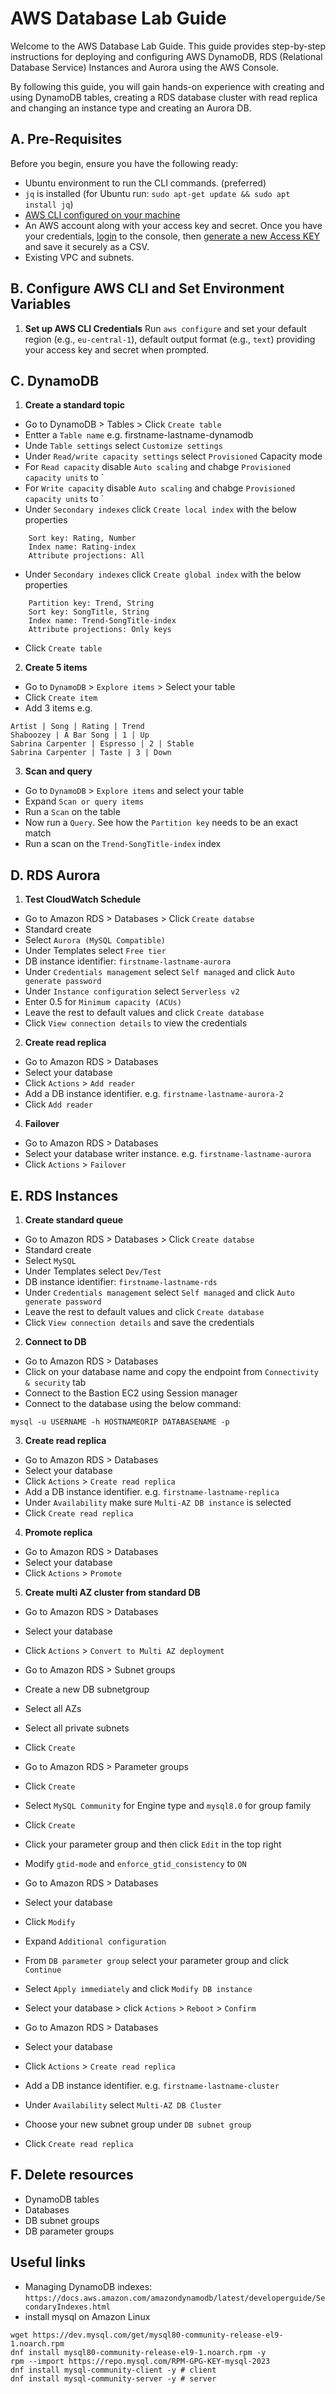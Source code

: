 # AWS Database Lab Guide

Welcome to the AWS Database Lab Guide.
This guide provides step-by-step instructions for deploying and configuring AWS DynamoDB, RDS (Relational Database Service) Instances and Aurora using the AWS Console.

By following this guide, you will gain hands-on experience with creating and using DynamoDB tables, creating a RDS database cluster with read replica and changing an instance type and creating an Aurora DB.


## A. Pre-Requisites

Before you begin, ensure you have the following ready:

- Ubuntu environment to run the CLI commands. (preferred)
- `jq` is installed (for Ubuntu run: `sudo apt-get update && sudo apt install jq`)
- [AWS CLI configured on your machine](https://docs.aws.amazon.com/cli/latest/userguide/getting-started-install.html)
- An AWS account along with your access key and secret. Once you have your credentials, [login](https://console.aws.amazon.com/) to the console, then [generate a new Access KEY](https://docs.aws.amazon.com/IAM/latest/UserGuide/id_credentials_access-keys.html#Using_CreateAccessKey) and save it securely as a CSV.
- Existing VPC and subnets.


## B. Configure AWS CLI and Set Environment Variables

1. **Set up AWS CLI Credentials** Run `aws configure` and set your default region (e.g., `eu-central-1`), default output format (e.g., `text`) providing your access key and secret when prompted.


## C. DynamoDB

1. **Create a standard topic**
- Go to DynamoDB > Tables > Click `Create table`
- Entter a `Table name` e.g. firstname-lastname-dynamodb
- Unde `Table settings` select `Customize settings`
- Under `Read/write capacity settings` select `Provisioned` Capacity mode
- For `Read capacity` disable `Auto scaling` and chabge `Provisioned capacity units` to `
- For `Write capacity` disable `Auto scaling` and chabge `Provisioned capacity units` to `
- Under `Secondary indexes` click `Create local index` with the below properties
```	
    Sort key: Rating, Number
	Index name: Rating-index
	Attribute projections: All
```    
- Under `Secondary indexes` click `Create global index` with the below properties
```	
    Partition key: Trend, String
	Sort key: SongTitle, String
	Index name: Trend-SongTitle-index
    Attribute projections: Only keys
```    
- Click `Create table`

2. **Create 5 items**
- Go to `DynamoDB` > `Explore items`  > Select your table
- Click `Create item`
- Add 3 items
e.g.
```
Artist | Song | Rating | Trend
Shaboozey | A Bar Song | 1 | Up
Sabrina Carpenter | Espresso | 2 | Stable
Sabrina Carpenter | Taste | 3 | Down
```

3. **Scan and query**
- Go to `DynamoDB` > `Explore items` and select your table
- Expand `Scan or query items`
- Run a `Scan` on the table
- Now run a `Query`. See how the `Partition key` needs to be an exact match
- Run a scan on the `Trend-SongTitle-index` index


## D. RDS Aurora

1. **Test CloudWatch Schedule**
- Go to Amazon RDS > Databases > Click `Create databse`
- Standard create
- Select `Aurora (MySQL Compatible)`
- Under Templates select `Free tier`
- DB instance identifier: `firstname-lastname-aurora`
- Under `Credentials management` select `Self managed` and click `Auto generate password`
- Under `Instance configuration` select `Serverless v2`
- Enter 0.5 for `Minimum capacity (ACUs)`
- Leave the rest to default values and click `Create database`
- Click `View connection details` to view the credentials

2. **Create read replica**
- Go to Amazon RDS > Databases
- Select your database
- Click `Actions` > `Add reader`
- Add a DB instance identifier. e.g. `firstname-lastname-aurora-2`
- Click `Add reader`

4. **Failover**
- Go to Amazon RDS > Databases
- Select your database writer instance. e.g. `firstname-lastname-aurora`
- Click `Actions` > `Failover`

## E. RDS Instances

1. **Create standard queue**
- Go to Amazon RDS > Databases > Click `Create databse`
- Standard create
- Select `MySQL`
- Under Templates select `Dev/Test`
- DB instance identifier: `firstname-lastname-rds`
- Under `Credentials management` select `Self managed` and click `Auto generate password`
- Leave the rest to default values and click `Create database`
- Click `View connection details` and save the credentials

2. **Connect to DB**
- Go to Amazon RDS > Databases
- Click on your database name and copy the endpoint from `Connectivity & security` tab
- Connect to the Bastion EC2 using Session manager
- Connect to the database using the below command:
```
mysql -u USERNAME -h HOSTNAMEORIP DATABASENAME -p
```

3. **Create read replica**
- Go to Amazon RDS > Databases
- Select your database
- Click `Actions` > `Create read replica`
- Add a DB instance identifier. e.g. `firstname-lastname-replica`
- Under `Availability` make sure `Multi-AZ DB instance` is selected
- Click `Create read replica`

4. **Promote replica**
- Go to Amazon RDS > Databases
- Select your database
- Click `Actions` > `Promote`

5. **Create multi AZ cluster from standard DB**
- Go to Amazon RDS > Databases
- Select your database
- Click `Actions` > `Convert to Multi AZ deployment`

- Go to Amazon RDS > Subnet groups
- Create a new DB subnetgroup
- Select all AZs
- Select all private subnets
- Click `Create`

- Go to Amazon RDS > Parameter groups
- Click `Create`
- Select `MySQL Community` for Engine type and `mysql8.0` for group family
- Click `Create`
- Click your parameter group and then click `Edit` in the top right
- Modify `gtid-mode` and `enforce_gtid_consistency` to `ON`

- Go to Amazon RDS > Databases
- Select your database
- Click `Modify`
- Expand `Additional configuration`
- From `DB parameter group` select your parameter group and click `Continue`
- Select `Apply immediately` and click `Modify DB instance`
- Select your database > click `Actions` > `Reboot` > `Confirm`

- Go to Amazon RDS > Databases
- Select your database
- Click `Actions` > `Create read replica`
- Add a DB instance identifier. e.g. `firstname-lastname-cluster`
- Under `Availability` select `Multi-AZ DB Cluster`
- Choose your new subnet group under `DB subnet group`
- Click `Create read replica`


## F. Delete resources

- DynamoDB tables
- Databases
- DB subnet groups
- DB parameter groups


## Useful links
- Managing DynamoDB indexes: 
```https://docs.aws.amazon.com/amazondynamodb/latest/developerguide/SecondaryIndexes.html```
- install mysql on Amazon Linux
```
wget https://dev.mysql.com/get/mysql80-community-release-el9-1.noarch.rpm
dnf install mysql80-community-release-el9-1.noarch.rpm -y
rpm --import https://repo.mysql.com/RPM-GPG-KEY-mysql-2023
dnf install mysql-community-client -y # client
dnf install mysql-community-server -y # server
```
